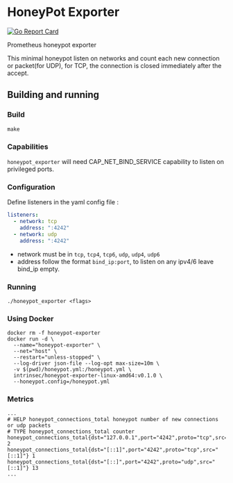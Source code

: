 # HoneyPot Exporter

[![Go Report Card](https://goreportcard.com/badge/github.com/intrinsec/honeypot_exporter)](https://goreportcard.com/report/github.com/intrinsec/honeypot_exporter)

Prometheus honeypot exporter

This minimal honeypot listen on networks and count each new connection or packet(for UDP),
for TCP, the connection is closed immediately after the accept.

## Building and running

### Build

```shell
make
```

### Capabilities

`honeypot_exporter` will need CAP_NET_BIND_SERVICE capability to listen on privileged ports.

### Configuration

Define listeners in the yaml config file :

```yaml
listeners:
  - network: tcp
    address: ":4242"
  - network: udp
    address: ":4242"
```

* network must be in `tcp`, `tcp4`, `tcp6`, `udp`, `udp4`, `udp6`
* address follow the format `bind_ip:port`, to listen on any ipv4/6 leave bind_ip empty.

### Running

```shell
./honeypot_exporter <flags>
```

### Using Docker

```shell
docker rm -f honeypot-exporter
docker run -d \
  --name="honeypot-exporter" \
  --net="host" \
  --restart="unless-stopped" \
  --log-driver json-file --log-opt max-size=10m \
  -v $(pwd)/honeypot.yml:/honeypot.yml \
  intrinsec/honeypot-exporter-linux-amd64:v0.1.0 \
  --honeypot.config=/honeypot.yml
```

### Metrics

```text
...
# HELP honeypot_connections_total honeypot number of new connections or udp packets
# TYPE honeypot_connections_total counter
honeypot_connections_total{dst="127.0.0.1",port="4242",proto="tcp",src="127.0.0.1"} 2
honeypot_connections_total{dst="[::1]",port="4242",proto="tcp",src="[::1]"} 1
honeypot_connections_total{dst="[::]",port="4242",proto="udp",src="[::1]"} 13
...
```
